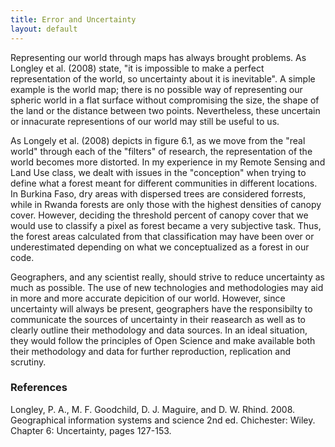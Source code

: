 ```yaml
---
title: Error and Uncertainty
layout: default
---
```


Representing our world through maps has always brought problems. As Longley et al. (2008) state, "it is impossible to make a perfect representation of the world, so uncertainty about it is inevitable". A simple example is the world map; there is no possible way of representing our spheric world in a flat surface without compromising the size, the shape of the land or the distance between two points. Nevertheless, these uncertain or innacurate representions of our world may still be useful to us.

As Longely et al. (2008) depicts in figure 6.1, as we move from the "real world" through each of the "filters" of research, the representation of the world becomes more distorted. In my experience in my Remote Sensing and Land Use class, we dealt with issues in the "conception" when trying to define what a forest meant for different communities in different locations. In Burkina Faso, dry areas with dispersed trees are considered forrests, while in Rwanda forests are only those with the highest densities of canopy cover. However, deciding the threshold percent of canopy cover that we would use to classify a pixel as forest became a very subjective task. Thus, the forest areas calculated from that classification may have been over or underestimated depending on what we conceptualized as a forest in our code.  

Geographers, and any scientist really, should strive to reduce uncertainty as much as possible. The use of new technologies and methodologies may aid in more and more accurate depicition of our world. However, since uncertainty will always be present, geographers have the responsibilty to communicate the sources of uncertainty in their reasearch as well as to clearly outline their methodology and data sources. In an ideal situation, they would follow the principles of Open Science and make available both their methodology and data for further reproduction, replication and scrutiny.

### References

Longley, P. A., M. F. Goodchild, D. J. Maguire, and D. W. Rhind. 2008. Geographical information systems and science 2nd ed. Chichester: Wiley. Chapter 6: Uncertainty, pages 127-153.
